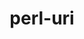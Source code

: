 ---
title: "perl-uri"
layout: cache
categories: [package, develop]
meta: {"compilers": ["none"], "num_specs": 26, "num_specs_by_stack": {"data-vis-sdk": 13, "hep": 13, "root": 26}, "oss": ["ubuntu20.04", "ubuntu22.04"], "platforms": ["linux"], "stacks": ["data-vis-sdk", "hep", "root"], "targets": ["x86_64_v3"], "versions": ["5.08"]}
spec_details: [{"compiler": "none", "hash": "2yi3nyrruq7snstenqautcvkz52fkhk2", "os": "ubuntu22.04", "platform": "linux", "size": "-", "stacks": ["hep", "root"], "target": "x86_64_v3", "variants": ["build_system=perl"], "versions": ["5.08"]}, {"compiler": "none", "hash": "57gptphjairtsob2wfp6pxrqtav2cm6r", "os": "ubuntu20.04", "platform": "linux", "size": "-", "stacks": ["data-vis-sdk", "root"], "target": "x86_64_v3", "variants": ["build_system=perl"], "versions": ["5.08"]}, {"compiler": "none", "hash": "5tp65gdsk25inqx4gzqtfut3rm3s4xet", "os": "ubuntu22.04", "platform": "linux", "size": "-", "stacks": ["hep", "root"], "target": "x86_64_v3", "variants": ["build_system=perl"], "versions": ["5.08"]}, {"compiler": "none", "hash": "66ithrffuczmhfwu6y2ujmmjdgha3gmk", "os": "ubuntu22.04", "platform": "linux", "size": "-", "stacks": ["hep", "root"], "target": "x86_64_v3", "variants": ["build_system=perl"], "versions": ["5.08"]}, {"compiler": "none", "hash": "7ff4hzfvpafrdc7s5jswjfd5fhjtdk6u", "os": "ubuntu20.04", "platform": "linux", "size": "-", "stacks": ["data-vis-sdk", "root"], "target": "x86_64_v3", "variants": ["build_system=perl"], "versions": ["5.08"]}, {"compiler": "none", "hash": "boatszyvzvwkot7fr2kvk2blade66d6y", "os": "ubuntu20.04", "platform": "linux", "size": "-", "stacks": ["data-vis-sdk", "root"], "target": "x86_64_v3", "variants": ["build_system=perl"], "versions": ["5.08"]}, {"compiler": "none", "hash": "ef2l652tcqkrcfervoqvdqqijbduai3k", "os": "ubuntu22.04", "platform": "linux", "size": "-", "stacks": ["hep", "root"], "target": "x86_64_v3", "variants": ["build_system=perl"], "versions": ["5.08"]}, {"compiler": "none", "hash": "ezzgavtmpjyrolpt5rbm7icjtqodrsoe", "os": "ubuntu22.04", "platform": "linux", "size": "-", "stacks": ["hep", "root"], "target": "x86_64_v3", "variants": ["build_system=perl"], "versions": ["5.08"]}, {"compiler": "none", "hash": "g2rjfteyansgsfiutv4aaqgwfwe5ijg6", "os": "ubuntu22.04", "platform": "linux", "size": "-", "stacks": ["hep", "root"], "target": "x86_64_v3", "variants": ["build_system=perl"], "versions": ["5.08"]}, {"compiler": "none", "hash": "gu5vhykrcxwy7nxu4t4x4dyxq7wpnoss", "os": "ubuntu20.04", "platform": "linux", "size": "-", "stacks": ["data-vis-sdk", "root"], "target": "x86_64_v3", "variants": ["build_system=perl"], "versions": ["5.08"]}, {"compiler": "none", "hash": "gzhimplb6ngrhqmb2qag6nprctwvom4b", "os": "ubuntu20.04", "platform": "linux", "size": "-", "stacks": ["data-vis-sdk", "root"], "target": "x86_64_v3", "variants": ["build_system=perl"], "versions": ["5.08"]}, {"compiler": "none", "hash": "hn35cj7bu7v6ssvgln6egjktj5jrmcmo", "os": "ubuntu22.04", "platform": "linux", "size": "-", "stacks": ["hep", "root"], "target": "x86_64_v3", "variants": ["build_system=perl"], "versions": ["5.08"]}, {"compiler": "none", "hash": "ht4q4hw3emsquaavulekudnwqyxmw4to", "os": "ubuntu20.04", "platform": "linux", "size": "-", "stacks": ["data-vis-sdk", "root"], "target": "x86_64_v3", "variants": ["build_system=perl"], "versions": ["5.08"]}, {"compiler": "none", "hash": "lctlm4rlfpzww7kspfm7s2uvlh3skgti", "os": "ubuntu22.04", "platform": "linux", "size": "-", "stacks": ["hep", "root"], "target": "x86_64_v3", "variants": ["build_system=perl"], "versions": ["5.08"]}, {"compiler": "none", "hash": "mpxx4wwwypozafme3cqqxzydbt46bdis", "os": "ubuntu22.04", "platform": "linux", "size": "-", "stacks": ["hep", "root"], "target": "x86_64_v3", "variants": ["build_system=perl"], "versions": ["5.08"]}, {"compiler": "none", "hash": "mragl3jl5qdvggn3n7uhz7sk2mfffzfb", "os": "ubuntu22.04", "platform": "linux", "size": "-", "stacks": ["hep", "root"], "target": "x86_64_v3", "variants": ["build_system=perl"], "versions": ["5.08"]}, {"compiler": "none", "hash": "nkgrifhqtchmyehh6ybmd6b4fidwlpmr", "os": "ubuntu22.04", "platform": "linux", "size": "-", "stacks": ["hep", "root"], "target": "x86_64_v3", "variants": ["build_system=perl"], "versions": ["5.08"]}, {"compiler": "none", "hash": "pgdsp5lc5ofqomvedu25k2ztpjct5ftc", "os": "ubuntu20.04", "platform": "linux", "size": "-", "stacks": ["data-vis-sdk", "root"], "target": "x86_64_v3", "variants": ["build_system=perl"], "versions": ["5.08"]}, {"compiler": "none", "hash": "qownys2o4kpiykhw7btijx6fwxwvk6hr", "os": "ubuntu20.04", "platform": "linux", "size": "-", "stacks": ["data-vis-sdk", "root"], "target": "x86_64_v3", "variants": ["build_system=perl"], "versions": ["5.08"]}, {"compiler": "none", "hash": "shhpcnxgs5vjhf53abdkouhj5obmjjee", "os": "ubuntu20.04", "platform": "linux", "size": "-", "stacks": ["data-vis-sdk", "root"], "target": "x86_64_v3", "variants": ["build_system=perl"], "versions": ["5.08"]}, {"compiler": "none", "hash": "t6obf5jfafacferct7ynlcii6i7xeobg", "os": "ubuntu20.04", "platform": "linux", "size": "-", "stacks": ["data-vis-sdk", "root"], "target": "x86_64_v3", "variants": ["build_system=perl"], "versions": ["5.08"]}, {"compiler": "none", "hash": "tbmehphs6zzxbqh3tfn5hk76n3iljtga", "os": "ubuntu22.04", "platform": "linux", "size": "-", "stacks": ["hep", "root"], "target": "x86_64_v3", "variants": ["build_system=perl"], "versions": ["5.08"]}, {"compiler": "none", "hash": "vqzb7aepieheqho3o7lrvjuf2mqfe6nd", "os": "ubuntu22.04", "platform": "linux", "size": "-", "stacks": ["hep", "root"], "target": "x86_64_v3", "variants": ["build_system=perl"], "versions": ["5.08"]}, {"compiler": "none", "hash": "w6a7mjagz75geaielkjlwfc62whklwmw", "os": "ubuntu20.04", "platform": "linux", "size": "-", "stacks": ["data-vis-sdk", "root"], "target": "x86_64_v3", "variants": ["build_system=perl"], "versions": ["5.08"]}, {"compiler": "none", "hash": "wfctty3hregaztb6565grjmedzcvw327", "os": "ubuntu20.04", "platform": "linux", "size": "-", "stacks": ["data-vis-sdk", "root"], "target": "x86_64_v3", "variants": ["build_system=perl"], "versions": ["5.08"]}, {"compiler": "none", "hash": "zdwug22dwqc4x5vseu7k3ngujsstqr7h", "os": "ubuntu20.04", "platform": "linux", "size": "-", "stacks": ["data-vis-sdk", "root"], "target": "x86_64_v3", "variants": ["build_system=perl"], "versions": ["5.08"]}]
---